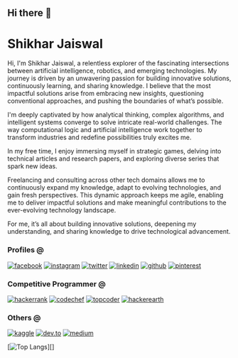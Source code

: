## Hi there 👋


# Shikhar Jaiswal

Hi, I'm Shikhar Jaiswal, a relentless explorer of the fascinating intersections between artificial intelligence, robotics, and emerging technologies. My journey is driven by an unwavering passion for building innovative solutions, continuously learning, and sharing knowledge. I believe that the most impactful solutions arise from embracing new insights, questioning conventional approaches, and pushing the boundaries of what’s possible.

I'm deeply captivated by how analytical thinking, complex algorithms, and intelligent systems converge to solve intricate real-world challenges. The way computational logic and artificial intelligence work together to transform industries and redefine possibilities truly excites me. 

In my free time, I enjoy immersing myself in strategic games, delving into technical articles and research papers, and exploring diverse series that spark new ideas.

Freelancing and consulting across other tech domains allows me to continuously expand my knowledge, adapt to evolving technologies, and gain fresh perspectives. This dynamic approach keeps me agile, enabling me to deliver impactful solutions and make meaningful contributions to the ever-evolving technology landscape.

For me, it’s all about building innovative solutions, deepening my understanding, and sharing knowledge to drive technological advancement.

### Profiles @
[![facebook](https://github.com/shikhar1020jais1/Git-Social/blob/master/Icons/Facebook1.png (Facebook))][1]
[![instagram](https://github.com/shikhar1020jais1/Git-Social/blob/master/Icons/Instagram1.png (Instagram))][2]
[![twitter](https://github.com/shikhar1020jais1/Git-Social/blob/master/Icons/Twitter1.png (Twitter))][3]
[![linkedin](https://github.com/shikhar1020jais1/Git-Social/blob/master/Icons/LinkedIn1.png (LinkedIn))][4]
[![github](https://github.com/shikhar1020jais1/Git-Social/blob/master/Icons/Github1.png (Github))][5]
[![pinterest](https://github.com/shikhar1020jais1/Git-Social/blob/master/Icons/pinterest1.png (Pinterest))][6]
<!-- [![tumblr](https://github.com/shikhar1020jais1/Git-Social/blob/master/Icons/tumblr1.png (Tumblr))][7] -->

[1]: https://www.facebook.com/shikhar.jai1
[2]: https://www.instagram.com/_shikhar_jais
[3]: https://www.twitter.com/_shikhar_jais
[4]: https://www.linkedin.com/in/shikhar1020jais
[5]: https://www.github.com/shikhar1020jais1
[6]: https://in.pinterest.com/shikhar1020jais
<!-- [7]: https://shikhar-jais.tumblr.com -->

### Competitive Programmer @
[![hackerrank](https://github.com/shikhar1020jais1/Git-Social/blob/master/Icons/Hackerrank1.png (Hackerrank))][8]
[![codechef](https://github.com/shikhar1020jais1/Git-Social/blob/master/Icons/Codechef1.png (Codechef))][9]
[![topcoder](https://github.com/shikhar1020jais1/Git-Social/blob/master/Icons/Topcoder2.png (Topcoder))][10]
[![hackerearth](https://github.com/shikhar1020jais1/Git-Social/blob/master/Icons/hackerearth1.png (HackerEarth))][11]

[8]: https://hackerrank.com/shikhar1020jais1
[9]: https://codechef.com/users/shikhar_jais
[10]: https://topcoder.com/members/shikhar1020jais
[11]: https://hackerearth.com/@shikhar381

### Others @
[![kaggle](https://github.com/shikhar1020jais1/Git-Social/blob/master/Icons/Kaggle1.png (Kaggle))][12]
[![dev.to](https://github.com/shikhar1020jais1/Git-Social/blob/master/Icons/Dev.to2.png (dev.to))][13]
[![medium](https://github.com/shikhar1020jais1/Git-Social/blob/master/Icons/Medium1.png (Medium))][14]

[12]: https://kaggle.com/shikhar1020jais
[13]: https://dev.to/shikhar1020jais1
[14]: https://medium.com/@shikhar1020jais1



[![Top Langs](https://github-readme-stats.vercel.app/api/top-langs/?username=shikharjaiswal-in&layout=compact)][]



